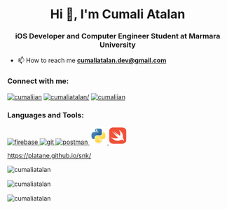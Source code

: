 <h1 align="center">Hi 👋, I'm Cumali Atalan</h1>
<h3 align="center">iOS Developer and Computer Engineer Student at Marmara University</h3>

- 📫 How to reach me **cumaliatalan.dev@gmail.com**

<h3 align="left">Connect with me:</h3>
<p align="left">
<a href="https://twitter.com/cumaliian" target="blank"><img align="center" src="https://cdn.jsdelivr.net/npm/simple-icons@3.0.1/icons/twitter.svg" alt="cumaliian" height="30" width="40" /></a>
<a href="https://linkedin.com/in/cumaliatalan/" target="blank"><img align="center" src="https://cdn.jsdelivr.net/npm/simple-icons@3.0.1/icons/linkedin.svg" alt="cumaliatalan/" height="30" width="40" /></a>
<a href="https://cumaliatalan.github.io" target="blank"><img align="center" src="https://raw.githubusercontent.com/cumaliatalan/cumaliatalan.github.io/main/favicon.ico" alt="cumaliian" height="30" width="40" /></a>
</p>

<h3 align="left">Languages and Tools:</h3>
<p align="left"> <a href="https://firebase.google.com/" target="_blank"> <img src="https://www.vectorlogo.zone/logos/firebase/firebase-icon.svg" alt="firebase" width="40" height="40"/> </a> </a> <a href="https://git-scm.com/" target="_blank"> <img src="https://www.vectorlogo.zone/logos/git-scm/git-scm-icon.svg" alt="git" width="40" height="40"/> </a> <a href="https://postman.com" target="_blank"> <img src="https://www.vectorlogo.zone/logos/getpostman/getpostman-icon.svg" alt="postman" width="40" height="40"/> </a> <a href="https://www.python.org" target="_blank"> <img src="https://raw.githubusercontent.com/devicons/devicon/master/icons/python/python-original.svg" alt="python" width="40" height="40"/> </a> <a href="https://developer.apple.com/swift/" target="_blank"> <img src="https://raw.githubusercontent.com/devicons/devicon/master/icons/swift/swift-original.svg" alt="swift" width="40" height="40"/> </a> </p>

https://platane.github.io/snk/

<p><img align="center" src="https://github-readme-streak-stats.herokuapp.com/?user=cumaliatalan&" alt="cumaliatalan" /></p>
<p><img align="center" src="https://github-readme-stats.vercel.app/api/top-langs?username=cumaliatalan&show_icons=true&locale=en&layout=compact" alt="cumaliatalan" /></p>
<p><img align="center" src="https://platane.github.io/snk/?user=cumaliatalan&" alt="cumaliatalan" /></p>
